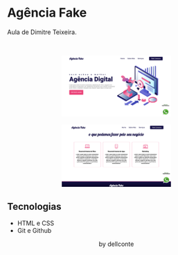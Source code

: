 <h1> Agência Fake </h1>

<p>Aula de Dimitre Teixeira.</p>


<br>

<p align="center">
  <img alt="Agência Fake" src="assets/AF_01.png" width="50%">
</p>

<p align="center">
  <img alt="Agência Fake" src="assets/AF_02.png" width="50%">
</p>

## Tecnologias
- HTML e CSS
- Git e Github

<p align="center">by dellconte</p>
